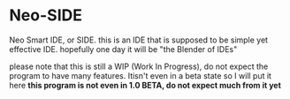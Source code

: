 # Neo-SIDE

Neo Smart IDE, or SIDE. this is an IDE that is supposed to be simple yet effective IDE. hopefully one day
it will be "the Blender of IDEs"

please note that this is still a WIP (Work In Progress), do not expect the program to have many features. Itisn't even in a beta state
so I will put it here
**this program is not even in 1.0 BETA, do not expect much from it yet**

